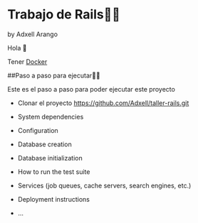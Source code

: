 # Trabajo de Rails👩‍💻
by Adxell Arango

Hola 👋

Tener [Docker](https://www.docker.com/)

##Paso a paso para ejecutar🧏‍♂️

Este es el paso a paso para poder ejecutar este proyecto 

* Clonar el proyecto https://github.com/Adxell/taller-rails.git

* System dependencies

* Configuration

* Database creation

* Database initialization

* How to run the test suite

* Services (job queues, cache servers, search engines, etc.)

* Deployment instructions

* ...
